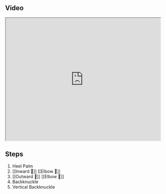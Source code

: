 ## Video

<iframe src="https://www.youtube.com/embed/IXZ6kr4VHQw?start=186&end=203" width="100%" height="400"></iframe>

## Steps

1. Heel Palm
2. [[Inward 🔽]] [[Elbow 💪]]
3. [[Outward 🔼]] [[Elbow 💪]]
4. Backknuckle
5. Vertical Backknuckle
